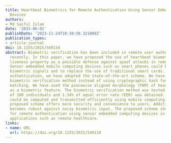 ```yaml
---
title: Heartbeat Biometrics for Remote Authentication Using Sensor Embedded Computing
  Devices
authors:
- Md Saiful Islam
date: '2015-06-01'
publishDate: '2023-11-24T10:38:58.321088Z'
publication_types:
- article-journal
doi: 10.1155/2015/549134
abstract: Biometric verification has been included in remote user authentication schemes
  recently. In this paper, we have proposed the use of heartbeat biometrics for its
  liveness property as a possible defense against spoof attacks in remote authentication.
  Sensor embedded mobile computing devices such as smart phones could be used to capture
  biometric signals and to replace the use of traditional smart cards. For the remote
  authentication, we have adopted the state-of-the-art scheme. We have described the
  biometric verification method instead of using cryptographic hash function for feature
  matching. We have used the piecewise aligned morphology (PAM) of heartbeat signal
  as a biometric feature. The biometric verification method was tested with ECG records
  of 100 individuals and 1.34% of equal error rate (EER) was obtained. This feature
  could be computed and transmitted efficiently using mobile computing devices. The
  proposed scheme offers more security and convenience to users. Additionally, it
  becomes robust against noisy biometric input. The proposed scheme should be feasible
  for remote authentication using sensor embedded computing devices in many practical
  applications such as remote healthcare.
links:
- name: URL
  url: https://doi.org/10.1155/2015/549134
---
```

